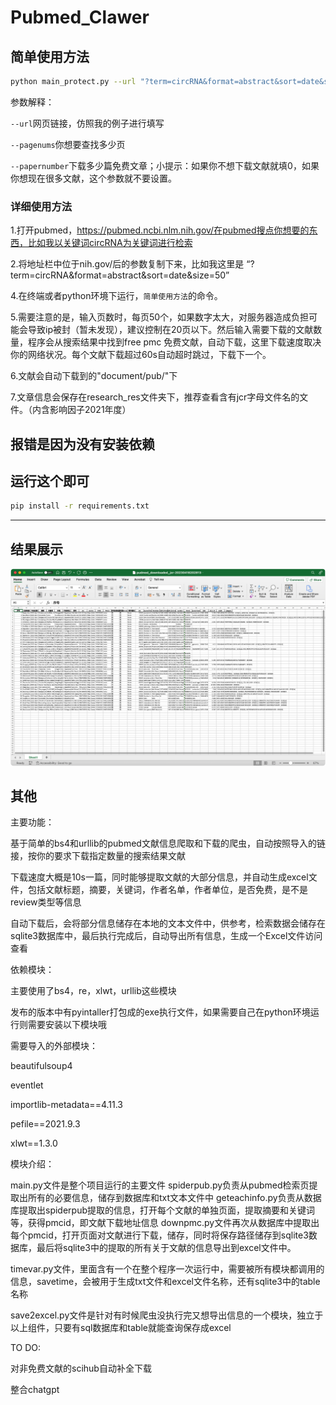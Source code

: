 # Pubmed_Clawer



## 简单使用方法

```bash
python main_protect.py --url "?term=circRNA&format=abstract&sort=date&size=50" --pagenums 1 --papernumber 1

```

参数解释：

`--url`网页链接，仿照我的例子进行填写

`--pagenums`你想要查找多少页

`--papernumber`下载多少篇免费文章；小提示：如果你不想下载文献就填0，如果你想现在很多文献，这个参数就不要设置。



### 详细使用方法

1.打开pubmed，https://pubmed.ncbi.nlm.nih.gov/在pubmed搜点你想要的东西，比如我以关键词circRNA为关键词进行检索

2.将地址栏中位于nih.gov/后的参数复制下来，比如我这里是
“?term=circRNA&format=abstract&sort=date&size=50”

4.在终端或者python环境下运行，`简单使用方法`的命令。

5.需要注意的是，输入页数时，每页50个，如果数字太大，对服务器造成负担可能会导致ip被封（暂未发现），建议控制在20页以下。然后输入需要下载的文献数量，程序会从搜索结果中找到free pmc 免费文献，自动下载，这里下载速度取决你的网络状况。每个文献下载超过60s自动超时跳过，下载下一个。

6.文献会自动下载到的"document/pub/"下

7.文章信息会保存在research_res文件夹下，推荐查看含有jcr字母文件名的文件。（内含影响因子2021年度）


## 报错是因为没有安装依赖

运行这个即可
-----

```bash
pip install -r requirements.txt
```


------


## 结果展示

![image-20230418210050317](./media//image-20230418210050317.png)



## 其他  

主要功能：

基于简单的bs4和urllib的pubmed文献信息爬取和下载的爬虫，自动按照导入的链接，按你的要求下载指定数量的搜索结果文献

下载速度大概是10s一篇，同时能够提取文献的大部分信息，并自动生成excel文件，包括文献标题，摘要，关键词，作者名单，作者单位，是否免费，是不是review类型等信息

自动下载后，会将部分信息储存在本地的文本文件中，供参考，检索数据会储存在sqlite3数据库中，最后执行完成后，自动导出所有信息，生成一个Excel文件访问查看

依赖模块：



主要使用了bs4，re，xlwt，urllib这些模块

发布的版本中有pyintaller打包成的exe执行文件，如果需要自己在python环境运行则需要安装以下模块哦

需要导入的外部模块：

beautifulsoup4

eventlet 

importlib-metadata==4.11.3

pefile==2021.9.3

xlwt==1.3.0

模块介绍：

main.py文件是整个项目运行的主要文件
spiderpub.py负责从pubmed检索页提取出所有的必要信息，储存到数据库和txt文本文件中
geteachinfo.py负责从数据库提取出spiderpub提取的信息，打开每个文献的单独页面，提取摘要和关键词等，获得pmcid，即文献下载地址信息
downpmc.py文件再次从数据库中提取出每个pmcid，打开页面对文献进行下载，储存，同时将保存路径储存到sqlite3数据库，最后将sqlite3中的提取的所有关于文献的信息导出到excel文件中。

timevar.py文件，里面含有一个在整个程序一次运行中，需要被所有模块都调用的信息，savetime，会被用于生成txt文件和excel文件名称，还有sqlite3中的table名称

save2excel.py文件是针对有时候爬虫没执行完又想导出信息的一个模块，独立于以上组件，只要有sql数据库和table就能查询保存成excel




TO DO:

对非免费文献的scihub自动补全下载

整合chatgpt





